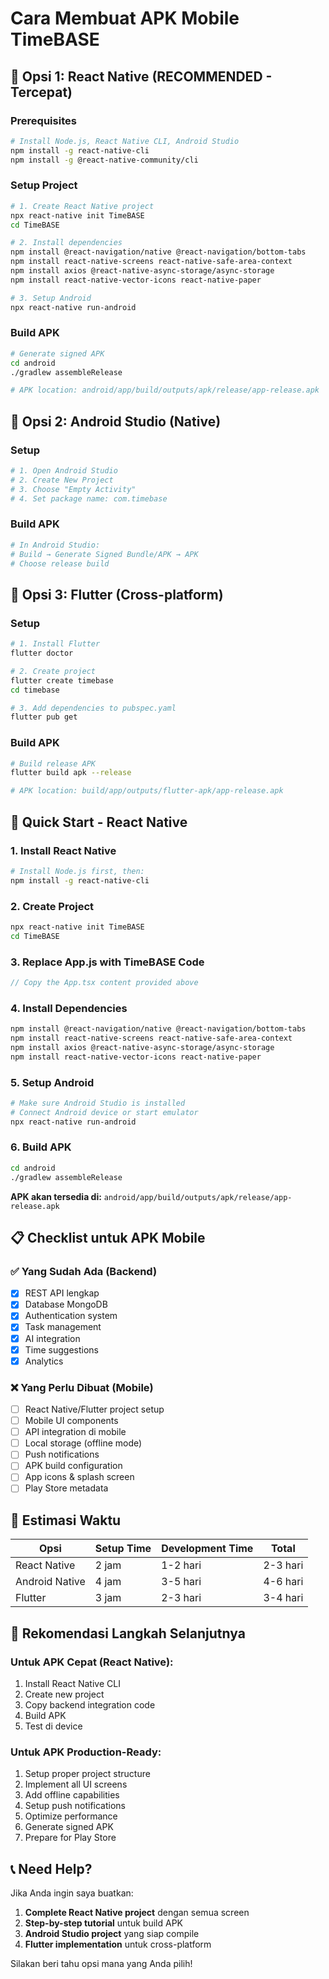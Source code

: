 # Cara Membuat APK Mobile TimeBASE

## 🚀 **Opsi 1: React Native (RECOMMENDED - Tercepat)**

### Prerequisites
```bash
# Install Node.js, React Native CLI, Android Studio
npm install -g react-native-cli
npm install -g @react-native-community/cli
```

### Setup Project
```bash
# 1. Create React Native project
npx react-native init TimeBASE
cd TimeBASE

# 2. Install dependencies
npm install @react-navigation/native @react-navigation/bottom-tabs
npm install react-native-screens react-native-safe-area-context
npm install axios @react-native-async-storage/async-storage
npm install react-native-vector-icons react-native-paper

# 3. Setup Android
npx react-native run-android
```

### Build APK
```bash
# Generate signed APK
cd android
./gradlew assembleRelease

# APK location: android/app/build/outputs/apk/release/app-release.apk
```

## 🎯 **Opsi 2: Android Studio (Native)**

### Setup
```bash
# 1. Open Android Studio
# 2. Create New Project
# 3. Choose "Empty Activity"
# 4. Set package name: com.timebase
```

### Build APK
```bash
# In Android Studio:
# Build → Generate Signed Bundle/APK → APK
# Choose release build
```

## 📱 **Opsi 3: Flutter (Cross-platform)**

### Setup
```bash
# 1. Install Flutter
flutter doctor

# 2. Create project
flutter create timebase
cd timebase

# 3. Add dependencies to pubspec.yaml
flutter pub get
```

### Build APK
```bash
# Build release APK
flutter build apk --release

# APK location: build/app/outputs/flutter-apk/app-release.apk
```

## 🔧 **Quick Start - React Native**

### 1. Install React Native
```bash
# Install Node.js first, then:
npm install -g react-native-cli
```

### 2. Create Project
```bash
npx react-native init TimeBASE
cd TimeBASE
```

### 3. Replace App.js with TimeBASE Code
```javascript
// Copy the App.tsx content provided above
```

### 4. Install Dependencies
```bash
npm install @react-navigation/native @react-navigation/bottom-tabs
npm install react-native-screens react-native-safe-area-context
npm install axios @react-native-async-storage/async-storage
npm install react-native-vector-icons react-native-paper
```

### 5. Setup Android
```bash
# Make sure Android Studio is installed
# Connect Android device or start emulator
npx react-native run-android
```

### 6. Build APK
```bash
cd android
./gradlew assembleRelease
```

**APK akan tersedia di:**
`android/app/build/outputs/apk/release/app-release.apk`

## 📋 **Checklist untuk APK Mobile**

### ✅ Yang Sudah Ada (Backend)
- [x] REST API lengkap
- [x] Database MongoDB
- [x] Authentication system
- [x] Task management
- [x] AI integration
- [x] Time suggestions
- [x] Analytics

### ❌ Yang Perlu Dibuat (Mobile)
- [ ] React Native/Flutter project setup
- [ ] Mobile UI components
- [ ] API integration di mobile
- [ ] Local storage (offline mode)
- [ ] Push notifications
- [ ] APK build configuration
- [ ] App icons & splash screen
- [ ] Play Store metadata

## 🎯 **Estimasi Waktu**

| Opsi | Setup Time | Development Time | Total |
|------|------------|------------------|-------|
| React Native | 2 jam | 1-2 hari | 2-3 hari |
| Android Native | 4 jam | 3-5 hari | 4-6 hari |
| Flutter | 3 jam | 2-3 hari | 3-4 hari |

## 🚀 **Rekomendasi Langkah Selanjutnya**

### Untuk APK Cepat (React Native):
1. Install React Native CLI
2. Create new project
3. Copy backend integration code
4. Build APK
5. Test di device

### Untuk APK Production-Ready:
1. Setup proper project structure
2. Implement all UI screens
3. Add offline capabilities
4. Setup push notifications
5. Optimize performance
6. Generate signed APK
7. Prepare for Play Store

## 📞 **Need Help?**

Jika Anda ingin saya buatkan:
1. **Complete React Native project** dengan semua screen
2. **Step-by-step tutorial** untuk build APK
3. **Android Studio project** yang siap compile
4. **Flutter implementation** untuk cross-platform

Silakan beri tahu opsi mana yang Anda pilih!
